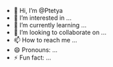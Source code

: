 - 👋 Hi, I’m @Ptetya
- 👀 I’m interested in ...
- 🌱 I’m currently learning ...
- 💞️ I’m looking to collaborate on ...
- 📫 How to reach me ...
- 😄 Pronouns: ...
- ⚡ Fun fact: ...

<!---
Ptetya/Ptetya is a ✨ special ✨ repository because its `README.md` (this file) appears on your GitHub profile.
You can click the Preview link to take a look at your changes.
--->
